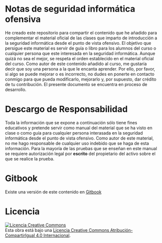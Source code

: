 # Notas de seguridad informática ofensiva
He creado este repositorio para compartir el contenido que he añadido para complementar el material oficial de las clases que imparto de introducción a la seguridad informática desde el punto de vista ofensivo. El objetivo que persigue este material es servir de guía o libro para los alumnos del curso o cualquier persona que este interesada en la seguridad informática. Aunque quizá no sea el mejor, se respeta el orden establecido en el material oficial del curso. Como autor de este contenido añadido al curso, me gustaría decir que soy una persona a la que le encanta aprender. Por ello, por favor, si algo se puede mejorar o es incorrecto, no dudes en ponerte en contacto conmigo para que pueda modificarlo, mejorarlo y, por supuesto, dar crédito de tu contribución. El presente documento se encuentra en proceso de desarrollo.

# Descargo de Responsabilidad
Toda la información que se expone a continuación sólo tiene fines educativos y pretende servir como manual del material que se ha visto en clase o como guía para cualquier persona interasada en la seguridad informática desde el punto de vista ofensivo. Como autor de este material, no me hago responsable de cualquier uso indebido que se haga de esta información. Para la mayoría de las pruebas que se enseñan en este manual se requiere autorización legal por **escrito** del propietario del activo sobre el que se realice la prueba.

# Gitbook
Existe una versión de este contenido en [Gitbook](https://www.gitbook.com/book/epasan/notas-de-seguridad-informatica-ofensiva/details)

# Licencia
<a rel="license" href="http://creativecommons.org/licenses/by-sa/4.0/"><img alt="Licencia Creative Commons" style="border-width:0" src="https://i.creativecommons.org/l/by-sa/4.0/88x31.png" /></a><br />Esta obra está bajo una <a rel="license" href="http://creativecommons.org/licenses/by-sa/4.0/">Licencia Creative Commons Atribución-CompartirIgual 4.0 Internacional</a>.